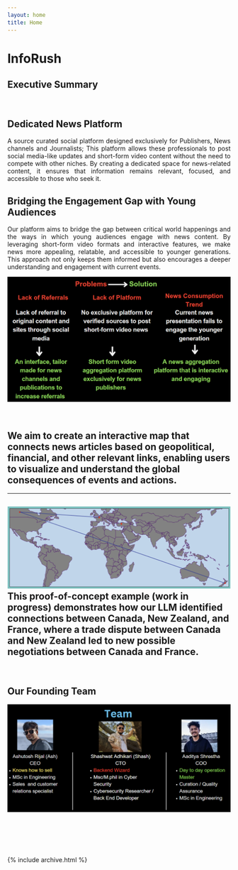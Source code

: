 ```yaml
---
layout: home
title: Home
---
```


# InfoRush

## Executive Summary
<br>


  
## Dedicated News Platform

<div align = "justify">
A source curated social platform designed exclusively for Publishers, News channels and Journalists; This platform allows these professionals to post social media-like updates and short-form video content without the need to compete with other niches. By creating a dedicated space for news-related content, it ensures that information remains relevant, focused, and accessible to those who seek it.
</div>

## Bridging the Engagement Gap with Young Audiences

<div align = "justify">
Our platform aims to bridge the gap between critical world happenings and the ways in which young audiences engage with news content. By leveraging short-form video formats and interactive features, we make news more appealing, relatable, and accessible to younger generations. This approach not only keeps them informed but also encourages a deeper understanding and engagement with current events.

<br>
</div>




![image](assets/Problems.png)



<br>

## We aim to create an interactive map that connects news articles based on geopolitical, financial, and other relevant links, enabling users to visualize and understand the global consequences of events and actions.


---
![image](assets/World.png)
This proof-of-concept example (work in progress) demonstrates how our LLM identified connections between Canada, New Zealand, and France, where a trade dispute between Canada and New Zealand led to new possible negotiations between Canada and France.
---

<br>


## Our Founding Team
![image](assets/founders.png)




<br>
<div align = "justify">
  

</div>
<br>
<div align = "justify"> 




</div>
<br>
<div align = "justify"> 


</div>
<br>
<div align = "justify"> 



</div>



{% include archive.html %}
